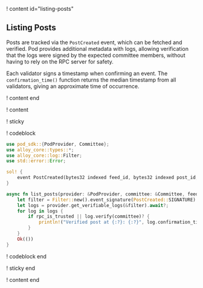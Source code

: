 ! content id="listing-posts"

## Listing Posts

Posts are tracked via the `PostCreated` event, which can be fetched and verified. Pod provides additional metadata with logs, allowing verification that the logs were signed by the expected committee members, without having to rely on the RPC server for safety.

Each validator signs a timestamp when confirming an event. The `confirmation_time()` function returns the median timestamp from all validators, giving an approximate time of occurrence.

! content end

! content

! sticky

! codeblock

```rust
use pod_sdk::{PodProvider, Committee};
use alloy_core::types::*;
use alloy_core::log::Filter;
use std::error::Error;

sol! {
    event PostCreated(bytes32 indexed feed_id, bytes32 indexed post_id, address indexed poster, bytes post_data);
}

async fn list_posts(provider: &PodProvider, committee: &Committee, feed_id: B256, rpc_is_trusted: bool) -> Result<(), Box<dyn Error>> {
    let filter = Filter::new().event_signature(PostCreated::SIGNATURE).topic1(feed_id);
    let logs = provider.get_verifiable_logs(&filter).await?;
    for log in logs {
        if rpc_is_trusted || log.verify(committee)? {
            println!("Verified post at {:?}: {:?}", log.confirmation_time(), log);
        }
    }
    Ok(())
}
```

! codeblock end

! sticky end

! content end